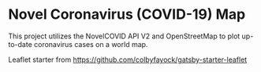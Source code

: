 # Novel Coronavirus (COVID-19) Map

This project utilizes the NovelCOVID API V2 and OpenStreetMap to plot up-to-date coronavirus cases on a world map.





Leaflet starter from https://github.com/colbyfayock/gatsby-starter-leaflet
